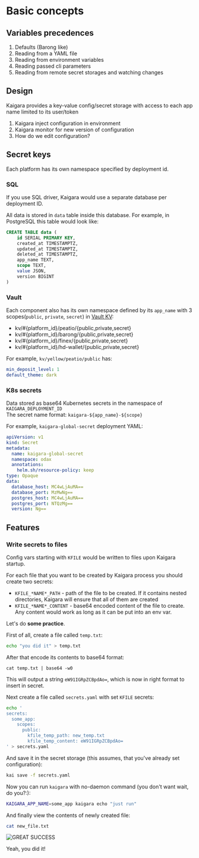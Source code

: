 # Basic concepts

## Variables precedences

1. Defaults (Barong like)
2. Reading from a YAML file
3. Reading from environment variables
4. Reading passed cli parameters
5. Reading from remote secret storages and watching changes

## Design

Kaigara provides a key-value config/secret storage with access to each app name limited to its user/token

1. Kaigara inject configuration in environment
2. Kaigara monitor for new version of configuration
3. How do we edit configuration?

## Secret keys

Each platform has its own namespace specified by deployment id.

### SQL

If you use SQL driver, Kaigara would use a separate database per deployment ID.

All data is stored in `data` table inside this database. For example, in PostgreSQL this table would look like:

```sql
CREATE TABLE data (
    id SERIAL PRIMARY KEY,
    created_at TIMESTAMPTZ,
    updated_at TIMESTAMPTZ,
    deleted_at TIMESTAMPTZ,
    app_name TEXT,
    scope TEXT,
    value JSON,
    version BIGINT
)
```

### Vault	

Each component also has its own namespace defined by its `app_name` with 3 scopes(`public`, `private`, `secret`) in [Vault KV](https://www.vaultproject.io/docs/secrets/kv):

  - kv/#{platform_id}/peatio/{public,private,secret}
  - kv/#{platform_id}/barong/{public,private,secret}
  - kv/#{platform_id}/finex/{public,private,secret}
  - kv/#{platform_id}/hd-wallet/{public,private,secret}

For example, `kv/yellow/peatio/public` has:
```yaml
min_deposit_level: 1
default_theme: dark
```

### K8s secrets

Data stored as base64 Kubernetes secrets in the namespace of `KAIGARA_DEPLOYMENT_ID`  
The secret name format: `kaigara-${app_name}-${scope}`

For example, `kaigara-global-secret` deployment YAML:

```yml
apiVersion: v1
kind: Secret
metadata:
  name: kaigara-global-secret
  namespace: odax
  annotations:
    helm.sh/resource-policy: keep
type: Opaque
data:
  database_host: MC4wLjAuMA==
  database_port: MzMwNg==
  postgres_host: MC4wLjAuMA==
  postgres_port: NTQzMg==
  version: Ng==

```

## Features

### Write secrets to files

Config vars starting with `KFILE` would be written to files upon Kaigara startup.

For each file that you want to be created by Kaigara process you should create two secrets:

* `KFILE_*NAME*_PATH`  - path of the file to be created. If it contains nested directories, Kaigara will ensure that all of them are created
* `KFILE_*NAME*_CONTENT` - base64 encoded content of the file to create. Any content would work as long as it can be put into an env var.

Let's do **some practice**.

First of all, create a file called `temp.txt`:

```bash
echo "you did it" > temp.txt
```

After that encode its contents to base64 format:

```
cat temp.txt | base64 -w0
```

This will output a string `eW91IGRpZCBpdAo=`, which is now in right format to insert in secret.

Next create a file called `secrets.yaml` with set `KFILE` secrets:

```bash
echo '
secrets:
  some_app:
    scopes:
      public:
        kfile_temp_path: new_temp.txt
        kfile_temp_content: eW91IGRpZCBpdAo=
' > secrets.yaml
```

And save it in the secret storage (this assumes, that you've already set configuration):

```bash
kai save -f secrets.yaml
```

Now you can run `kaigara` with no-daemon command (you don't want wait, do you?:):

```bash
KAIGARA_APP_NAME=some_app kaigara echo "just run"
```

And finally view the contents of newly created file:

```bash
cat new_file.txt
```

![GREAT SUCCESS](https://media.giphy.com/media/a0h7sAqON67nO/giphy.gif)

Yeah, you did it!

